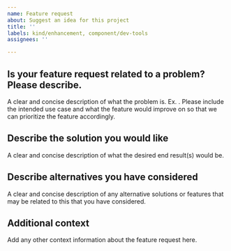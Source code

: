 ```yaml
---
name: Feature request
about: Suggest an idea for this project
title: ''
labels: kind/enhancement, component/dev-tools
assignees: ''

---
```


## Is your feature request related to a problem? Please describe.

A clear and concise description of what the problem is. Ex. .
Please include the intended use case and what the feature would improve on so that we can prioritize
the feature accordingly.

## Describe the solution you would like

A clear and concise description of what the desired end result(s) would be.

## Describe alternatives you have considered

A clear and concise description of any alternative solutions or features that may be related to this that
you have considered.

## Additional context

Add any other context information about the feature request here.

